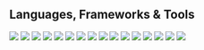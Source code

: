 ## Languages, Frameworks & Tools
[![](https://img.shields.io/badge/-Ruby-332B40?style=for-the-badge&logo=ruby)]()
[![](https://img.shields.io/badge/-RubyGems-332B40?style=for-the-badge&logo=rubygems)]()
[![](https://img.shields.io/badge/-RubyOnRails-332B40?style=for-the-badge&logo=rubyonrails)]()
[![](https://img.shields.io/badge/jekyll-332B40?style=for-the-badge&logo=jekyll)]()
[![](https://img.shields.io/badge/-html5-332B40?style=for-the-badge&logo=html5)]()
[![](https://img.shields.io/badge/-css3-332B40?style=for-the-badge&logo=css3)]()
[![](https://img.shields.io/badge/sass-332B40?style=for-the-badge&logo=sass)]()
[![](https://img.shields.io/badge/-bulma-332B40?style=for-the-badge&logo=bulma)]()
[![](https://img.shields.io/badge/-javascript-332B40?style=for-the-badge&logo=javascript)]()
[![](https://img.shields.io/badge/-npm-332B40?style=for-the-badge&logo=npm)]()
[![](https://img.shields.io/badge/-react-332B40?style=for-the-badge&logo=react)]()
[![](https://img.shields.io/badge/-mysql-332B40?style=for-the-badge&logo=mysql)]()
[![](https://img.shields.io/badge/macos-332B40?style=for-the-badge&logo=macos)]()
[![](https://img.shields.io/badge/-git-332B40?style=for-the-badge&logo=git)]()
[![](https://img.shields.io/badge/httpie-332B40?style=for-the-badge&logo=httpie)]()
[![](https://img.shields.io/badge/-vscode-332B40?style=for-the-badge&logo=visualstudiocode)]()
